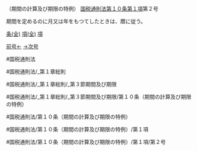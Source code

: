 （期間の計算及び期限の特例）
[国税通則法第１０条第１項](国税通則法＿＿＿＿＿第１０条第１項)第２号

期間を定めるのに月又は年をもつてしたときは、暦に従う。

[条(全)](国税通則法＿＿＿＿＿第１０条_.md)    [項(全)](国税通則法＿＿＿＿＿第１０条第１項_.md)    [項](国税通則法＿＿＿＿＿第１０条第１項.md)

[前号←](国税通則法＿＿＿＿＿第１０条第１項第１号.md)    [→次号](国税通則法＿＿＿＿＿第１０条第１項第３号.md)

#国税通則法

#国税通則法/_第１章総則

#国税通則法/_第１章総則/_第３節期間及び期限

#国税通則法/_第１章総則/_第３節期間及び期限/第１０条（期間の計算及び期限の特例）

#国税通則法/第１０条（期間の計算及び期限の特例）

#国税通則法/第１０条（期間の計算及び期限の特例）/第１項

#国税通則法/第１０条（期間の計算及び期限の特例）/第１項/第２号

